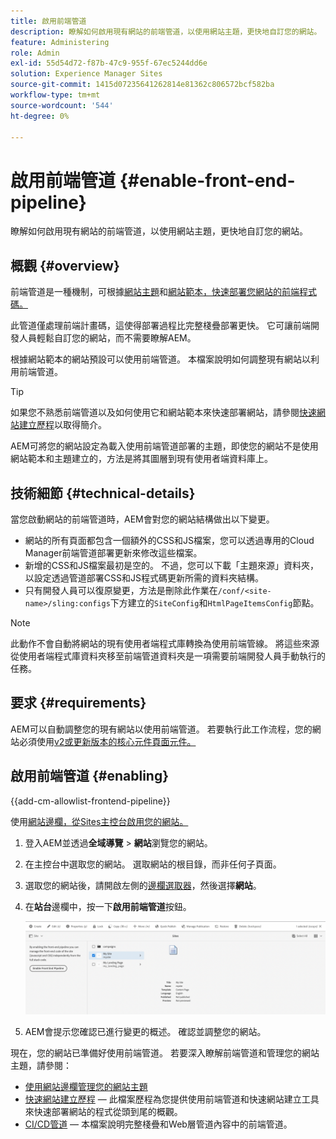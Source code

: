 ```yaml
---
title: 啟用前端管道
description: 瞭解如何啟用現有網站的前端管道，以使用網站主題，更快地自訂您的網站。
feature: Administering
role: Admin
exl-id: 55d54d72-f87b-47c9-955f-67ec5244dd6e
solution: Experience Manager Sites
source-git-commit: 1415d07235641262814e81362c806572bcf582ba
workflow-type: tm+mt
source-wordcount: '544'
ht-degree: 0%

---
```


# 啟用前端管道 {#enable-front-end-pipeline}

瞭解如何啟用現有網站的前端管道，以使用網站主題，更快地自訂您的網站。

## 概觀 {#overview}

前端管道是一種機制，可根據[網站主題](site-themes.md)和[網站範本，快速部署您網站的前端程式碼。](site-templates.md)

此管道僅處理前端計畫碼，這使得部署過程比完整棧疊部署更快。 它可讓前端開發人員輕鬆自訂您的網站，而不需要瞭解AEM。

根據網站範本的網站預設可以使用前端管道。 本檔案說明如何調整現有網站以利用前端管道。

>[!TIP]
>
>如果您不熟悉前端管道以及如何使用它和網站範本來快速部署網站，請參閱[快速網站建立歷程](/help/journey-sites/quick-site/overview.md)以取得簡介。

AEM可將您的網站設定為載入使用前端管道部署的主題，即使您的網站不是使用網站範本和主題建立的，方法是將其圖層到現有使用者端資料庫上。

## 技術細節 {#technical-details}

當您啟動網站的前端管道時，AEM會對您的網站結構做出以下變更。

* 網站的所有頁面都包含一個額外的CSS和JS檔案，您可以透過專用的Cloud Manager前端管道部署更新來修改這些檔案。
* 新增的CSS和JS檔案最初是空的。 不過，您可以下載「主題來源」資料夾，以設定透過管道部署CSS和JS程式碼更新所需的資料夾結構。
* 只有開發人員可以復原變更，方法是刪除此作業在`/conf/<site-name>/sling:configs`下方建立的`SiteConfig`和`HtmlPageItemsConfig`節點。

>[!NOTE]
>
>此動作不會自動將網站的現有使用者端程式庫轉換為使用前端管線。 將這些來源從使用者端程式庫資料夾移至前端管道資料夾是一項需要前端開發人員手動執行的任務。

## 要求 {#requirements}

AEM可以自動調整您的現有網站以使用前端管道。 若要執行此工作流程，您的網站必須使用[v2或更新版本的核心元件頁面元件。](https://experienceleague.adobe.com/en/docs/experience-manager-core-components/using/wcm-components/page)

## 啟用前端管道 {#enabling}

{{add-cm-allowlist-frontend-pipeline}}

使用[網站邊欄，從Sites主控台啟用您的網站。](site-rail.md)

1. 登入AEM並透過&#x200B;**全域導覽** > **網站**&#x200B;瀏覽您的網站。
1. 在主控台中選取您的網站。 選取網站的根目錄，而非任何子頁面。
1. 選取您的網站後，請開啟左側的[邊欄選取器](/help/sites-cloud/authoring/basic-handling.md#rail-selector)，然後選擇&#x200B;**網站**。
1. 在&#x200B;**站台**&#x200B;邊欄中，按一下&#x200B;**啟用前端管道**&#x200B;按鈕。

   ![啟用前端管道](/help/sites-cloud/administering/assets/enable-front-end-pipeline.png)

1. AEM會提示您確認已進行變更的概述。 確認並調整您的網站。

現在，您的網站已準備好使用前端管道。 若要深入瞭解前端管道和管理您的網站主題，請參閱：

* [使用網站邊欄管理您的網站主題](site-rail.md)
* [快速網站建立歷程](/help/journey-sites/quick-site/overview.md) — 此檔案歷程為您提供使用前端管道和快速網站建立工具來快速部署網站的程式從頭到尾的概觀。
* [CI/CD管道](/help/implementing/cloud-manager/configuring-pipelines/introduction-ci-cd-pipelines.md#front-end) — 本檔案說明完整棧疊和Web層管道內容中的前端管道。
